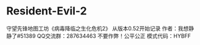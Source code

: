 # Resident-Evil-2
守望先锋地图工坊《病毒降临之生化危机2》
从版本0.52开始记录
作者：我想静静了#51389
QQ交流群：287634463
不要作弊！公平公正
模式代码：HYBFF
